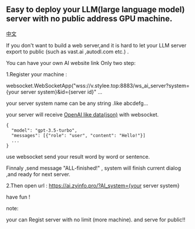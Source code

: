 ## Easy to deploy your LLM(large language model) server with no public address GPU machine.

[中文](https://github.com/youkpan/LLM_Open_server/blob/main/README_CN.md)

If you don't want to build a web server,and it is hard to let your LLM server export to public (such as vast.ai ,autodl.com etc.) .


You can have your own AI website link Only two step:

1.Register your machine :

websocket.WebSocketApp("wss://v.stylee.top:8883/ws_ai_server?system={your server system}&id={server id}" ...

your server system name can be any string .like abcdefg...

your server will receive [OpenAI like data(json)](https://platform.openai.com/docs/api-reference/chat/create) with websocket.

```
{
  "model": "gpt-3.5-turbo",
  "messages": [{"role": "user", "content": "Hello!"}]
  ...
}
```

use websocket send your result word by word or sentence.

Finnaly ,send message "ALL-finished!" , system will finish current dialog ,and ready for next server.


2.Then open url :
https://ai.zyinfo.pro/?AI_system={your server system}

have fun !

note:

your can Regist server with no limit (more machine). and serve for public!!





